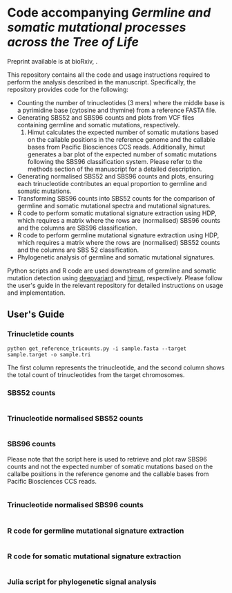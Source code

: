 # Code accompanying *Germline and somatic mutational processes across the Tree of Life*

Preprint available is at bioRxiv, .

This repository contains all the code and usage instructions required to perform the analysis described in the manuscript. Specifically, the repository provides code for the following:

- Counting the number of trinucleotides (3 mers) where the middle base is a pyrimidine base (cytosine and thymine) from a reference FASTA file.
- Generating SBS52 and SBS96 counts and plots from VCF files containing germline and somatic mutations, respectively.
    1. Himut calculates the expected number of somatic mutations based on the callable positions in the reference genome and the callable bases from Pacific Biosciences CCS reads. Additionally, himut generates a bar plot of the expected number of somatic mutations following the SBS96 classification system. Please refer to the methods section of the manuscript for a detailed description.
- Generating normalised SBS52 and SBS96 counts and plots, ensuring each trinucleotide contributes an equal proportion to germline and somatic mutations. 
- Transforming SBS96 counts into SBS52 counts for the comparison of germline and somatic mutational spectra and mutational signatures.
- R code to perform somatic mutational signature extraction using HDP, which requires a matrix where the rows are (normalised) SBS96 counts and the columns are SBS96 classification.
- R code to perform germline mutational signature extraction using HDP, which requires a matrix where the rows are (normalised) SBS52 counts and the columns are SBS 52 classification.
- Phylogenetic analysis of germline and somatic mutational signatures.

Python scripts and R code are used downstream of germline and somatic mutation detection using [deepvariant](https://github.com/google/deepvariant) and [himut](https://github.com/sjin09/himut), respectively. Please follow the user's guide in the relevant repository for detailed instructions on usage and implementation.

## User's Guide

### Trinucletide counts

```
python get_reference_tricounts.py -i sample.fasta --target sample.target -o sample.tri
```

The first column represents the trinucleotide, and the second column shows the total count of trinucleotides from the target chromosomes.

### SBS52 counts

```
```

### Trinucleotide normalised SBS52 counts

```
```

### SBS96 counts

Please note that the script here is used to retrieve and plot raw SBS96 counts and not the expected number of somatic mutations based on the callalbe positions in the reference genome and the callable bases from Pacific Biosciences CCS reads.

```
```

### Trinucleotide normalised SBS96 counts

```
```

### R code for germline mutational signature extraction

```
```

### R code for somatic mutational signature extraction

```
```

### Julia script for phylogenetic signal analysis

```
```

